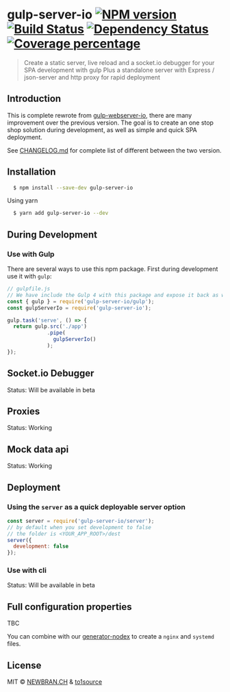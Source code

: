 # gulp-server-io [![NPM version][npm-image]][npm-url] [![Build Status][travis-image]][travis-url] [![Dependency Status][daviddm-image]][daviddm-url] [![Coverage percentage][coveralls-image]][coveralls-url]

> Create a static server, live reload and a socket.io debugger for your SPA development with gulp
> Plus a standalone server with Express / json-server and http proxy for rapid deployment

## Introduction

This is complete rewrote from [gulp-webserver-io](https://github.com/joelchu/gulp-webserver-io), there are many improvement over the previous version.
The goal is to create an one stop shop solution during development, as well as simple and quick SPA deployment.

See [CHANGELOG.md]('./CHANGELOG.md') for complete list of different between the two version.

## Installation

```sh
  $ npm install --save-dev gulp-server-io
```

Using yarn

```sh
  $ yarn add gulp-server-io --dev
```

## During Development

### Use with Gulp

There are several ways to use this npm package. First during development use it with `gulp`:

```js
// gulpfile.js  
// We have include the Gulp 4 with this package and expose it back as well
const { gulp } = require('gulp-server-io/gulp');
const gulpServerIo = require('gulp-server-io');

gulp.task('serve', () => {
  return gulp.src('./app')
             .pipe(
               gulpServerIo()
             );
});

```

## Socket.io Debugger

Status: Will be available in beta

## Proxies

Status: Working

## Mock data api

Status: Working

## Deployment

### Using the `server` as a quick deployable server option

```js
const server = require('gulp-server-io/server');
// by default when you set development to false
// the folder is <YOUR_APP_ROOT>/dest
server({
  development: false
});

```

### Use with cli

Status: Will be available in beta

## Full configuration properties

TBC


You can combine with our [generator-nodex](https://github.com/NewbranLTD/generator-nodex) to create a `nginx` and `systemd` files.

## License

MIT © [NEWBRAN.CH](https://newbran.ch) &amp; [to1source](https://to1source.com)


[npm-image]: https://badge.fury.io/js/gulp-server-io.svg
[npm-url]: https://npmjs.org/package/gulp-server-io
[travis-image]: https://travis-ci.org/NewbranLTD/gulp-server-io.svg?branch=master
[travis-url]: https://travis-ci.org/NewbranLTD/gulp-server-io
[daviddm-image]: https://david-dm.org/NewbranLTD/gulp-server-io.svg?theme=shields.io
[daviddm-url]: https://david-dm.org/NewbranLTD/gulp-server-io
[coveralls-image]: https://coveralls.io/repos/NewbranLTD/gulp-server-io/badge.svg
[coveralls-url]: https://coveralls.io/r/NewbranLTD/gulp-server-io
